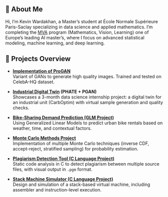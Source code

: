 ## 👋 About Me

Hi, I’m Kevin Wardakhan, a Master’s student at École Normale Supérieure Paris-Saclay specializing in data science and applied mathematics. I’m completing the [MVA](https://www.master-mva.com/) program (Mathematics, Vision, Learning) one of Europe’s leading AI master’s, where I focus on advanced statistical modeling, machine learning, and deep learning.

## 🚀 Projects Overview
- **[Implementation of ProGAN](https://github.com/KevinWardakhan/ProGAN)**<br>
  Variant of GANs to generate high quality images. Trained and tested on CelebA-HQ dataset.

- **[Industrial Digital Twin](https://github.com/KevinWardakhan/Industrial-Digital-Twin) (PHATE + PGAN)**<br>
  Showcases a 3-month data science internship project: a digital twin for an industrial unit (CarbOptim) with virtual sample generation and quality checks.

- **[Bike-Sharing Demand Prediction (GLM Project)](https://github.com/KevinWardakhan/GLM_project)**  
  Using Generalized Linear Models to predict urban bike rentals based on weather, time, and contextual factors.

- **[Monte Carlo Methods Project](https://github.com/KevinWardakhan/monte-carlo-project)**  
  Implementation of multiple Monte Carlo techniques (inverse CDF, accept-reject, stratified sampling) for probability estimation.

- **[Plagiarism Detection Tool (C Language Project)](https://github.com/KevinWardakhan/plagiat_detector)**  
  Static code analysis in C to detect plagiarism between multiple source files, with visual output in `.pgm` format.

- **[Stack Machine Simulator (C Language Project)](https://github.com/KevinWardakhan/pile_project)**  
  Design and simulation of a stack-based virtual machine, including assembler and instruction-level execution.


